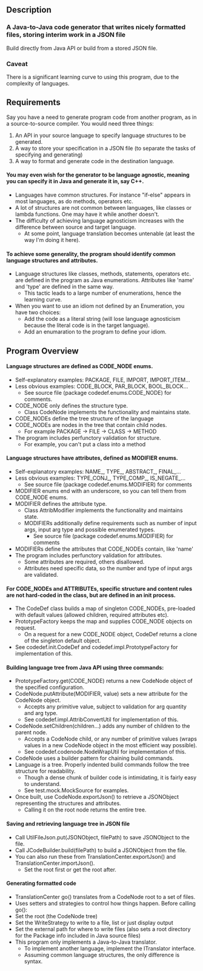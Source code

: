 ## Description
### A Java-to-Java code generator that writes nicely formatted files, storing interim work in a JSON file    
Build directly from Java API or build from a stored JSON file.     

### Caveat       
There is a significant learning curve to using this program, due to the complexity of languages.

## Requirements  
Say you have a need to generate program code from another program, as in a source-to-source compiler. You would need three things:    
1.  An API in your source language to specify language structures to be generated.
2.  A way to store your specification in a JSON file (to separate the tasks of specifying and generating)    
3.  A way to format and generate code in the destination language.    

#### You may even wish for the generator to be language agnostic, meaning you can specify it in Java and generate it in, say C++.
*  Languages have common structures.  For instance "if-else" appears in most languages, as do methods, operators etc.
*  A lot of structures are not common between languages, like classes or lambda functions. One may have it while another doesn't.
*  The difficulty of achieving language agnosticism increases with the difference between source and target language.
    *  At some point, language translation becomes untenable (at least the way I'm doing it here).

#### To achieve some generality, the program should identify common language structures and attributes.  
*  Language structures like classes, methods, statements, operators etc. are defined in the program as Java enumerations. Attributes like 'name' and 'type' are defined in the same way.
    *  This tactic leads to a large number of enumerations, hence the learning curve.
*  When you want to use an idiom not defined by an Enumeration, you have two choices:
    *  Add the code as a literal string (will lose language agnosticism because the literal code is in the target language).
    *  Add an enumaration to the program to define your idiom.

## Program Overview
#### Language structures are defined as CODE_NODE enums.
*  Self-explanatory examples: PACKAGE, FILE, IMPORT, IMPORT_ITEM...
*  Less obvious examples: CODE_BLOCK, PAR_BLOCK, BOOL_BLOCK...
    *  See source file (package codedef.enums.CODE_NODE) for comments.
*  CODE_NODE only defines the structure type.
    *  Class CodeNode implements the functionality and maintains state.
*  CODE_NODEs define the tree structure of the language
*  CODE_NODEs are nodes in the tree that contain child nodes.
    *  For example PACKAGE -> FILE -> CLASS -> METHOD
*  The program includes perfunctory validation for structure.
    *  For example, you can't put a class into a method

#### Language structures have attributes, defined as MODIFIER enums.
*  Self-explanatory examples: NAME_, TYPE_, ABSTRACT_, FINAL_...
*  Less obvious examples: TYPE_CONJ_, TYPE_COMP_, IS_NEGATE_...
    *  See source file (package codedef.enums.MODIFIER) for comments
*  MODIFIER enums end with an underscore, so you can tell them from CODE_NODE enums. 
*  MODIFIER defines the attribute type.
    *  Class AttribModifier implements the functionality and maintains state.
    *  MODIFIERs additionally define requirements such as number of input args, input arg type and possible enumerated types.
        *  See source file (package codedef.enums.MODIFIER) for comments
*  MODIFIERs define the attributes that CODE_NODEs contain, like 'name'
*  The program includes perfunctory validation for attributes.
    *  Some attributes are required, others disallowed.
    *  Attributes need specific data, so the number and type of input args are validated.

#### For CODE_NODEs and ATTRIBUTEs, specific structure and content rules are not hard-coded in the class, but are defined in an init process.
*  The CodeDef class builds a map of singleton CODE_NODEs, pre-loaded with default values (allowed children, required attributes etc).
*  PrototypeFactory keeps the map and supplies CODE_NODE objects on request.
    *  On a request for a new CODE_NODE object, CodeDef returns a clone of the singleton default object.
*  See codedef.init.CodeDef and codedef.impl.PrototypeFactory for implementation of this.

#### Building language tree from Java API using three commands:
*  PrototypeFactory.get(CODE_NODE) returns a new CodeNode object of the specified configuration.
*  CodeNode.putAttribute(MODIFIER, value) sets a new attribute for the CodeNode object.
    *  Accepts any primitive value, subject to validation for arg quantity and arg type.
    *  See codedef.impl.AttribConvertUtil for implementation of this. 
*  CodeNode.setChildren(children...) adds any number of children to the parent node.
    *  Accepts a CodeNode child, or any number of primitive values (wraps values in a new CodeNode object in the most efficient way possible).
    *  See codedef.codenode.NodeWrapUtil for implementation of this.
*  CodeNode uses a builder pattern for chaining build commands.
*  Language is a tree. Properly indented build commands follow the tree structure for readability.
    *  Though a dense chunk of builder code is intimidating, it is fairly easy to understand.
    *  See test.mock.MockSource for examples.
*  Once built, use CodeNode.exportJson() to retrieve a JSONObject representing the structures and attributes.
    *  Calling it on the root node returns the entire tree.

#### Saving and retrieving language tree in JSON file
*  Call UtilFileJson.put(JSONObject, filePath) to save JSONObject to the file.
*  Call JCodeBuilder.build(filePath) to build a JSONObject from the file.
*  You can also run these from TranslationCenter.exportJson() and TranslationCenter.importJson().
    *  Set the root first or get the root after.

#### Generating formatted code
*  TranslationCenter go() translates from a CodeNode root to a set of files.
*  Uses setters and strategies to control how things happen. Before calling go():
  *  Set the root (the CodeNode tree)
  *  Set the WriteStrategy to write to a file, list or just display output
  *  Set the external path for where to write files (also sets a root directory for the Package info included in Java source files)
*  This program only implements a Java-to-Java translator.
    *  To implement another language, implement the ITranslator interface.
    *  Assuming common language structures, the only difference is syntax.

